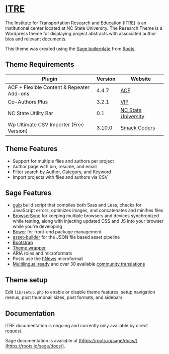 # [ITRE](https://itre.ncsu.edu/)

The Institute for Transportation Research and Education (ITRE) is an institutional center located at NC State University. The Research Theme is a Wordpress theme for displaying project abstracts with associated author bios and relevant documents.

This theme was created using the [Sage boilerplate](https://github.com/roots/sage) from [Roots](https://roots.io/).


## Theme Requirements

| Plugin                                      | Version   | Website                                      |
| ------------------------------------------- | --------- | -------------------------------------------- |
| ACF + Flexible Content & Repeater Add-ons   | 4.4.7     | [ACF](https://www.advancedcustomfields.com/) |
| Co-Authors Plus                             | 3.2.1     | [VIP](https://vip.wordpress.com/)            |
| NC State Utility Bar                        | 0.1       | [NC State University](https://ncsu.edu) |
| Wp Ultimate CSV Importer (Free Version)     | 3.10.0    | [Smack Coders](https://www.smackcoders.com/) |

## Theme Features

* Support for multiple files and authors per project
* Author page with bio, resume, and email
* Filter search by Author, Category, and Keyword
* Import projects with files and authors via CSV


## Sage Features

* [gulp](http://gulpjs.com/) build script that compiles both Sass and Less, checks for JavaScript errors, optimizes images, and concatenates and minifies files
* [BrowserSync](http://www.browsersync.io/) for keeping multiple browsers and devices synchronized while testing, along with injecting updated CSS and JS into your browser while you're developing
* [Bower](http://bower.io/) for front-end package management
* [asset-builder](https://github.com/austinpray/asset-builder) for the JSON file based asset pipeline
* [Bootstrap](http://getbootstrap.com/)
* [Theme wrapper](https://roots.io/sage/docs/theme-wrapper/)
* ARIA roles and microformats
* Posts use the [hNews](http://microformats.org/wiki/hnews) microformat
* [Multilingual ready](https://roots.io/wpml/) and over 30 available [community translations](https://github.com/roots/sage-translations)

## Theme setup

Edit `lib/setup.php` to enable or disable theme features, setup navigation menus, post thumbnail sizes, post formats, and sidebars.

## Documentation

ITRE documentation is ongoing and currently only available by direct request.

Sage documentation is available at [https://roots.io/sage/docs/](https://roots.io/sage/docs/).
